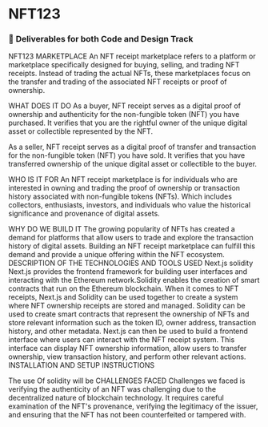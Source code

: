 # NFT123

### 🚚 **Deliverables for both Code and Design Track**
NFT123 MARKETPLACE
An NFT receipt marketplace refers to a platform or marketplace specifically designed for buying, selling, and trading NFT receipts. Instead of trading the actual NFTs, these marketplaces focus on the transfer and trading of the associated NFT receipts or proof of ownership. 

WHAT DOES IT DO
As a buyer,  NFT receipt serves as a digital proof of ownership and authenticity for the non-fungible token (NFT) you have purchased. It verifies that you are the rightful owner of the unique digital asset or collectible represented by the NFT. 

As a seller,  NFT receipt serves as a digital proof of transfer and transaction for the non-fungible token (NFT) you have sold. It verifies that you have transferred ownership of the unique digital asset or collectible to the buyer. 

WHO IS IT FOR
An NFT receipt marketplace is for individuals who are interested in owning and trading the proof of ownership or transaction history associated with non-fungible tokens (NFTs). Which  includes collectors, enthusiasts, investors, and individuals who value the historical significance and provenance of digital assets.

WHY DO WE BUILD IT
The growing popularity of NFTs has created a demand for platforms that allow users to trade and explore the transaction history of digital assets. Building an NFT receipt marketplace can fulfill this demand and provide a unique offering within the NFT ecosystem.
DESCRIPTION OF THE TECHNOLOGIES AND TOOLS USED
Next.js     solidity
Next.js provides the frontend framework for building user interfaces and interacting with the Ethereum network.Solidity enables the creation of smart contracts that run on the Ethereum blockchain. 
When it comes to NFT receipts, Next.js and Solidity can be used together to create a system where NFT ownership receipts are stored and managed. Solidity can be used to create smart contracts that represent the ownership of NFTs and store relevant information such as the token ID, owner address, transaction history, and other metadata.
Next.js can then be used to build a frontend interface where users can interact with the NFT receipt system. This interface can display NFT ownership information, allow users to transfer ownership, view transaction history, and perform other relevant actions.
INSTALLATION  AND  SETUP  INSTRUCTIONS

The use Of solidity will be 
CHALLENGES  FACED
Challenges we faced is  verifying the authenticity of an NFT was challenging due to the decentralized nature of blockchain technology. It requires careful examination of the NFT's provenance, verifying the legitimacy of the issuer, and ensuring that the NFT has not been counterfeited or tampered with.


